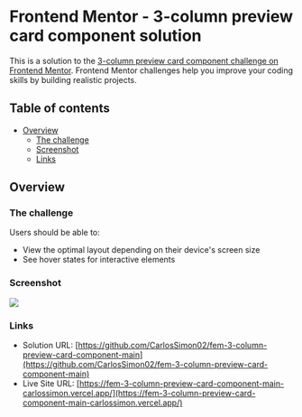 # Frontend Mentor - 3-column preview card component solution

This is a solution to the [3-column preview card component challenge on Frontend Mentor](https://www.frontendmentor.io/challenges/3column-preview-card-component-pH92eAR2-). Frontend Mentor challenges help you improve your coding skills by building realistic projects. 

## Table of contents

- [Overview](#overview)
  - [The challenge](#the-challenge)
  - [Screenshot](#screenshot)
  - [Links](#links)

## Overview

### The challenge

Users should be able to:

- View the optimal layout depending on their device's screen size
- See hover states for interactive elements

### Screenshot

![](./screenshot.png)

### Links

- Solution URL: [https://github.com/CarlosSimon02/fem-3-column-preview-card-component-main](https://github.com/CarlosSimon02/fem-3-column-preview-card-component-main)
- Live Site URL: [https://fem-3-column-preview-card-component-main-carlossimon.vercel.app/](https://fem-3-column-preview-card-component-main-carlossimon.vercel.app/)
